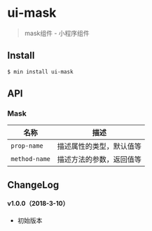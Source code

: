 # ui-mask

> mask组件 - 小程序组件

## Install

``` bash
$ min install ui-mask
```


## API

### Mask

| 名称                  | 描述                         |
|----------------------|------------------------------|
|`prop-name`           | 描述属性的类型，默认值等         |
|`method-name`         | 描述方法的参数，返回值等         |

## ChangeLog

#### v1.0.0（2018-3-10）

- 初始版本
